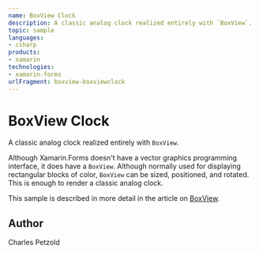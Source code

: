 ```yaml
---
name: BoxView Clock
description: A classic analog clock realized entirely with `BoxView`.   Although Xamarin.Forms doesn't have a vector graphics programming interface, it does hav...
topic: sample
languages:
- csharp
products:
- xamarin
technologies:
- xamarin-forms
urlFragment: boxview-boxviewclock
---
```

BoxView Clock
======

A classic analog clock realized entirely with `BoxView`. 

Although Xamarin.Forms doesn't have a vector graphics programming interface, it does have a `BoxView`. Although normally used for displaying rectangular blocks of color, `BoxView` can be sized, positioned, and rotated. This is enough to render a classic analog clock.

This sample is described in more detail in the article on [BoxView](/guides/xamarin-forms/user-interface/boxview/).

Author
------

Charles Petzold
